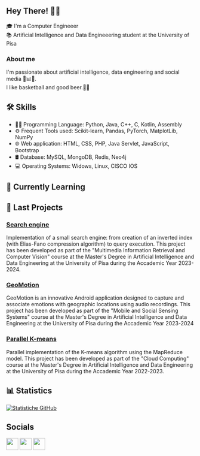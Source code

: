 ## Hey There! 👩‍💻
🎓 I'm a Computer Engineeer <br>
📚 Artificial Intelligence and Data Engineeering student at the University of Pisa

### About me
I'm passionate about artificial intelligence, data engineering and social media 🤖📊📱. <br>
I like basketball and good beer.🏀🍺
<!--
<details>
  <summary>Stats</summary>
  <br>
  <img src="https://github-readme-stats.vercel.app/api?username=DavideBruni&show_icons=true&hide=issues"/>
  <img src="https://github-readme-stats.vercel.app/api/top-langs/?username=DavideBruni&layout=compact" align="top" />
</details>
-->

## 🛠️ Skills

- 👩‍💻 Programming Language: Python, Java, C++, C, Kotlin, Assembly
- ⚙️ Frequent Tools used: Scikit-learn, Pandas, PyTorch, MatplotLib, NumPy
- 🌐 Web application: HTML, CSS, PHP, Java Servlet, JavaScript, Bootstrap
- 🛢️ Database: MySQL, MongoDB, Redis, Neo4j
- 💻 Operating Systems: Widows, Linux, CISCO IOS

## 🌱 Currently Learning

## 🔧 Last Projects 

### [Search engine]([link_al_progetto](https://github.com/DavideBruni/MIRCV_project))
Implementation of a small search engine: from creation of an inverted index (with Elias-Fano compression algorithm) to query execution. This project has been developed as part of the "Multimedia Information Retrieval and Computer Vision" course at the Master's Degree in Artificial Intelligence and Data Engineering at the University of Pisa during the Accademic Year 2023-2024.

### [GeoMotion]([link_al_progetto](https://github.com/Driveights/MSS_Project))
GeoMotion is an innovative Android application designed to capture and associate emotions with geographic locations using audio recordings. This project has been developed as part of the "Mobile and Social Sensing Systems" course at the Master's Degree in Artificial Intelligence and Data Engineering at the University of Pisa during the Accademic Year 2023-2024

### [Parallel K-means]([link_al_progetto](https://github.com/DavideBruni/ParallelK-Means))
Parallel implementation of the K-means algorithm using the MapReduce model. This project has been developed as part of the "Cloud Computing" course at the Master's Degree in Artificial Intelligence and Data Engineering at the University of Pisa during the Accademic Year 2022-2023.

## 📊 Statistics

[![Statistiche GitHub](https://github-readme-stats.vercel.app/api?username=DavideBruni&show_icons=true&theme=radical)](https://github.com/anuraghazra/github-readme-stats)

## Socials

<p align="left"> <a href="https://www.github.com/DavideBruni" target="_blank" rel="noreferrer"><img src="https://raw.githubusercontent.com/danielcranney/readme-generator/main/public/icons/socials/github.svg" width="32" height="32" /></a> <a href="https://www.linkedin.com/in/davide-bruni-76425b232/" target="_blank" rel="noreferrer"><img src="https://raw.githubusercontent.com/danielcranney/readme-generator/main/public/icons/socials/linkedin.svg" width="32" height="32" /></a>
<a href="https://stackoverflow.com/users/18225607/davide-b" ><img height="32" width="32" src="https://upload.wikimedia.org/wikipedia/commons/thumb/e/ef/Stack_Overflow_icon.svg/768px-Stack_Overflow_icon.svg.png" /> </a>

</p>
